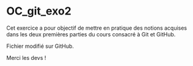 # OC_git_exo2

Cet exercice a pour objectif de mettre en pratique des notions acquises dans les deux premières parties du cours consacré à Git et GitHub.

Fichier modifié sur GitHub.

Merci les devs !
